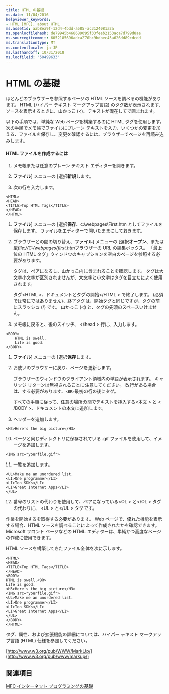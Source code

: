 ```yaml
---
title: HTML の基礎
ms.date: 11/04/2016
helpviewer_keywords:
- HTML [MFC], about HTML
ms.assetid: aab8ea9f-12d4-4bdd-a585-ac3124081a2a
ms.openlocfilehash: de79945b468689095f33feeb2153aca7d799d8ae
ms.sourcegitcommit: 6052185696adca270bc9bdbec45a626dd89cdcdd
ms.translationtype: MT
ms.contentlocale: ja-JP
ms.lasthandoff: 10/31/2018
ms.locfileid: "50499633"
---
```

# <a name="html-basics"></a>HTML の基礎

ほとんどのブラウザーを参照するページの HTML ソースを調べるの機能があります。 HTML (ハイパー テキスト マークアップ言語) のタグ数が表示されます、ソースを表示するときに、山かっこ (<)、テキストが混在してで囲まれます。

以下の手順では、単純な Web ページを構築するのに HTML タグを使用します。 次の手順でメモ帳でファイルにプレーン テキストを入力、いくつかの変更を加える、ファイルを保存し、変更を確認するには、ブラウザーでページを再読み込みします。

#### <a name="to-create-an-html-file"></a>HTML ファイルを作成するには

1. メモ帳または任意のプレーン テキスト エディターを開きます。

1. **ファイル**] メニューの [選択**新規**します。

1. 次の行を入力します。

```
<HTML>
<HEAD>
<TITLE>Top HTML Tags</TITLE>
</HEAD>
</HTML>
```

1. **ファイル**] メニューの [選択**保存**、c:\webpages\First.htm としてファイルを保存します。 ファイルをエディターで開いたままにしておきます。

1. ブラウザーとの間の切り替え、**ファイル**] メニューの [選択**オープン**、または型*file://C:/webpages/first.htm*ブラウザーの URL の編集ボックス。 「最上位の HTML タグ」ウィンドウのキャプションを空白のページを参照する必要があります。

   タグは、ペアになるし、山かっこ内に含まれることを確認します。 タグは大文字小文字が区別されませんが、大文字と小文字はタグを目立たによく使用されます。

   タグ\<HTML >、ドキュメントとタグの開始\</HTML > で終了します。 (必須では常にではありません)、終了タグは、開始タグと同じですが、タグの前にスラッシュ (/) です。 山かっこ (<) と、タグの先頭のスペースいけません。

1. メモ帳に戻ると、後のスイッチ、 \</head > 行に、入力します。

```
<BODY>
    HTML is swell.
    Life is good.
</BODY>
```

1. **ファイル**] メニューの [選択**保存**します。

1. お使いのブラウザーに戻り、ページを更新します。

   ブラウザーのウィンドウのクライアント領域内の単語が表示されます。 キャリッジ リターンは無視されることに注意してください。 改行がある場合は、する必要があります、`<BR>`最初の行の後にタグ。

   すべての手順に従って、任意の場所の間でテキストを挿入する\<本文 > と \< /BODY >、ドキュメントの本文に追加します。

9. ヘッダーを追加します。

```
<H3>Here's the big picture</H3>
```

10. ページと同じディレクトリに保存されている .gif ファイルを使用して、イメージを追加します。

```
<IMG src="yourfile.gif">
```

11. 一覧を追加します。

```
<UL>Make me an unordered list.
<LI>One programmer</LI>
<LI>Ten SDKs</LI>
<LI>Great Internet Apps</LI>
</UL>
```

12. 番号のリストの代わりを使用して、ペアになっている\<OL > と\</OL > タグの代わりに、 \<UL > と\</UL > タグです。

作業を開始するを取得する必要があります。 Web ページで、優れた機能を表示する場合、HTML ソースを調べることによって作成されたかを確認できます。 Microsoft フロント ページなどの HTML エディターは、単純かつ高度なページの作成に使用できます。

HTML ソースを構築してきたファイル全体を次に示します。

```
<HTML>
<HEAD>
<TITLE>Top HTML Tags</TITLE>
</HEAD>
<BODY>
HTML is swell.<BR>
Life is good.
<H3>Here's the big picture</H3>
<IMG src="yourfile.gif">
<UL>Make me an unordered list.
<LI>One programmer</LI>
<LI>Ten SDKs</LI>
<LI>Great Internet Apps</LI>
</UL>
</BODY>
</HTML>
```

タグ、属性、および拡張機能の詳細については、ハイパー テキスト マークアップ言語 (HTML) 仕様を参照してください。

[http://www.w3.org/pub/WWW/MarkUp/](http://www.w3.org/pub/www/markup/)

## <a name="see-also"></a>関連項目

[MFC インターネット プログラミングの基礎](../mfc/mfc-internet-programming-basics.md)

